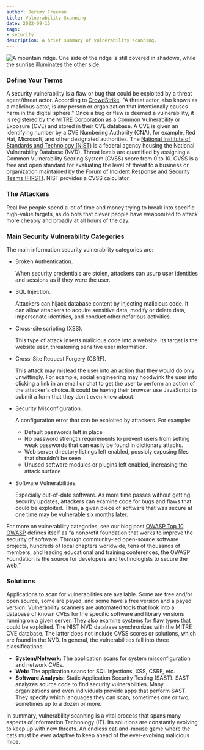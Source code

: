 ```yaml
---
author: Jeremy Freeman
title: Vulnerability Scanning
date: 2022-09-15
tags:
- security
description: A brief summary of vulnerability scanning.
---
```


![A mountain ridge. One side of the ridge is still covered in shadows, while the sunrise illuminates the other side.](/blog/2022/09/vulnerability-scanning/ridgeline.webp)

<!-- Photo by Seth Jensen, 2022 -->

### Define Your Terms

A security vulnerability is a flaw or bug that could be exploited by a threat agent/threat actor. According to [CrowdStrike](https://www.crowdstrike.com/cybersecurity-101/threat-actor/), "A threat actor, also known as a malicious actor, is any person or organization that intentionally causes harm in the digital sphere." Once a bug or flaw is deemed a vulnerability, it is registered by the [MITRE Corporation](https://mitre.org) as a Common Vulnerability or Exposure (CVE) and stored in their CVE database. A CVE is given an identifying number by a CVE Numbering Authority (CNA), for example, Red Hat, Microsoft, and other designated authorities. The [National Institute of Standards and Technology (NIST)](https://nist.gov) is a federal agency housing the National Vulnerability Database (NVD). Threat levels are quantified by assigning a Common Vulnerability Scoring System (CVSS) score from 0 to 10. CVSS is a free and open standard for evaluating the level of threat to a business or organization maintained by the [Forum of Incident Response and Security Teams (FIRST)](https://first.org). NIST provides a CVSS calculator.

### The Attackers

Real live people spend a lot of time and money trying to break into specific high-value targets, as do bots that clever people have weaponized to attack more cheaply and broadly at all hours of the day.

### Main Security Vulnerability Categories

The main information security vulnerability categories are:

- Broken Authentication.

    When security credentials are stolen, attackers can usurp user identities and sessions as if they were the user.

- SQL Injection.

    Attackers can hijack database content by injecting malicious code. It can allow attackers to acquire sensitive data, modify or delete data, impersonate identities, and conduct other nefarious activities.

- Cross-site scripting (XSS).

    This type of attack inserts malicious code into a website. Its target is the website user, threatening sensitive user information.

- Cross-Site Request Forgery (CSRF).

    This attack may mislead the user into an action that they would do only unwittingly. For example, social engineering may hoodwink the user into clicking a link in an email or chat to get the user to perform an action of the attacker's choice. It could be having their browser use JavaScript to submit a form that they don't even know about.

- Security Misconfiguration.

    A configuration error that can be exploited by attackers. For example:

    - Default passwords left in place
    - No password strength requirements to prevent users from setting weak passwords that can easily be found in dictionary attacks.
    - Web server directory listings left enabled, possibly exposing files that shouldn't be seen
    - Unused software modules or plugins left enabled, increasing the attack surface

- Software Vulnerabilities.

    Especially out-of-date software. As more time passes without getting security updates, attackers can examine code for bugs and flaws that could be exploited. Thus, a given piece of software that was secure at one time may be vulnerable six months later.

For more on vulnerability categories, see our blog post [OWASP Top 10](https://www.endpointdev.com/blog/2019/02/owasp-top-ten-application-security-risks/). [OWASP](https://owasp.org/) defines itself as “a nonprofit foundation that works to improve the security of software. Through community-led open-source software projects, hundreds of local chapters worldwide, tens of thousands of members, and leading educational and training conferences, the OWASP Foundation is the source for developers and technologists to secure the web.”

### Solutions

Applications to scan for vulnerabilities are available. Some are free and/or open source, some are payed, and some have a free version and a payed version. Vulnerability scanners are automated tools that look into a database of known CVEs for the specific software and library versions running on a given server. They also examine systems for flaw types that could be exploited. The NIST NVD database synchronizes with the MITRE CVE database. The latter does not include CVSS scores or solutions, which are found in the NVD. In general, the vulnerabilities fall into three classifications:

- **System/Network:** The application scans for system misconfiguration and network CVEs.
- **Web:** The application scans for SQL Injections, XSS, CSRF, etc.
- **Software Analysis:** Static Application Security Testing (SAST). SAST analyzes source code to find security vulnerabilities. Many organizations and even individuals provide apps that perform SAST. They specify which languages they can scan, sometimes one or two, sometimes up to a dozen or more.

 In summary, vulnerability scanning is a vital process that spans many aspects of Information Technology (IT). Its solutions are constantly evolving to keep up with new threats. An endless cat-and-mouse game where the cats must be ever adaptive to keep ahead of the ever-evolving malicious mice.
